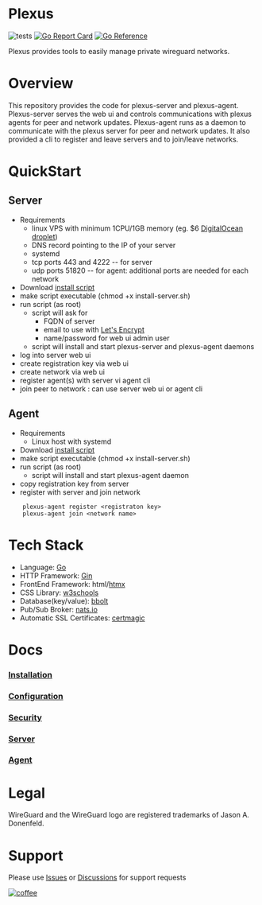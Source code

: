 Plexus
======
![tests](https://github.com/devilcove/plexus/actions/workflows/integrationtest.yml/badge.svg)
[![Go Report Card](https://goreportcard.com/badge/github.com/devilcove/pleuxs?style=flat-square)](https://goreportcard.com/report/github.com/devilcove/plexus)
[![Go Reference](https://pkg.go.dev/badge/github.com/devilcove/plexus.svg)](https://pkg.go.dev/github.com/devilcove/plexus)

Plexus provides tools to easily manage private wireguard networks.

Overview
========
This repository provides the code for plexus-server and plexus-agent.
Plexus-server serves the web ui and controls communications with plexus agents for peer and network updates.
Plexus-agent runs as a daemon to communicate with the plexus server for peer and network updates.  It also provided a cli to register and leave servers and to join/leave networks.

QuickStart
==========
Server
------
* Requirements
    * linux VPS with minimum 1CPU/1GB memory (eg.  $6 [DigitalOcean droplet](https://m.do.co/c/17e44f225e2e))
    * DNS record pointing to the IP of your server
    * systemd
    * tcp ports 443 and 4222  -- for server
    * udp ports 51820 -- for agent: additional ports are needed for each network 
* Download [install script](https://raw.githubusercontent.com/devilcove/plexus/master/scripts/install-server.sh)
* make script executable (chmod +x install-server.sh)
* run script  (as root)
    * script will ask for
        * FQDN of server
        * email to use with [Let's Encrypt](https://letsencrypt.org)
        * name/password for web ui admin user
    * script will install and start plexus-server and plexus-agent daemons
* log into server web ui
* create registration key via web ui
* create network via web ui
* register agent(s) with server vi agent cli
* join peer to network :  can use server web ui or agent cli

Agent
-----
* Requirements
    * Linux host with systemd
* Download [install script](https://raw.githubusercontent.com/devilcove/plexus/master/scripts/install-agent.sh)
* make script executable (chmod +x install-server.sh)
* run script  (as root)
    * script will install and start plexus-agent daemon
* copy registration key from server
* register with server and join network
```
    plexus-agent register <registraton key>
    plexus-agent join <network name>
```

Tech Stack
==========
* Language: [Go](https://go.dev)
* HTTP Framework: [Gin](https://github.com/gin-gonic/gin)
* FrontEnd Framework: html/[htmx](https://htmx.org)
* CSS Library: [w3schools](https://w3schools.com/w3css)
* Database(key/value): [bbolt](https://github.com/etcd-io/bbolt)
* Pub/Sub Broker: [nats.io](https://nats.io)
* Automatic SSL Certificates: [certmagic](https://github.com/caddyserver/certmagic)

Docs
====
### [Installation](docs/install.md)
### [Configuration](docs/configuration.md)
### [Security](docs/security.md)
### [Server](docs/server.md)
### [Agent](docs/agent.md)

Legal
=====
WireGuard and the WireGuard logo are registered trademarks of Jason A. Donenfeld.

Support
=======
Please use [Issues](https://github.com/devilcove/plexus/issues) or [Discussions](https://github.com/devilcove/plexus/discussions) for support requests

[![coffee](https://cdn.buymeacoffee.com/buttons/v2/default-blue.png)](https://www.buymeacoffee.com/mkasun)